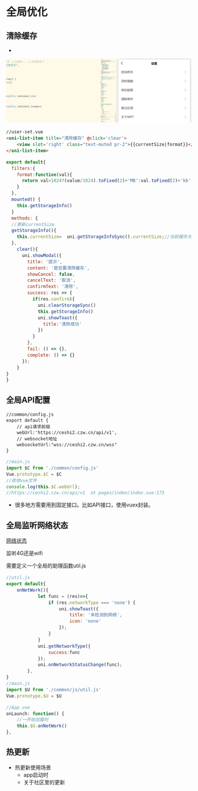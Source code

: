 # 全局优化

## 清除缓存

- 

![1590974108308](../../.vuepress/public/assets/img/1590974108308.png)

```html
//user-set.vue
<uni-list-item title="清除缓存" @click='clear'>
	<view slot='right' class="text-muted pr-2">{{currentSize|format}}</view>
</uni-list-item>
```

```js
export default{
  filters:{
    format:function(val){
      return val>1024?(value/1024).toFixed(2)+'MB':val.toFixed(2)+'kb'
    }
  },
  mounted() {
    this.getStorageInfo()
  }
  methods: {
  //更新currentSize
  getStorageInfo(){
    this.currentSize=  uni.getStorageInfoSync().currentSize;//当前缓存大小
  },
    clear(){
      uni.showModal({
        title: '提示',
        content: '是否要清除缓存',
        showCancel: false,
        cancelText: '取消',
        confirmText: '清除',
        success: res => {
          if(res.confirm){
            uni.clearStorageSync()
            this.getStorageInfo()
            uni.showToast({
              title:'清除成功'
            })
          }
        },
        fail: () => {},
        complete: () => {}
      });
    }
}  
}
```

## 全局API配置

```JS
//common/config.js
export default {
	// api请求前缀
	webUrl:'https://ceshi2.czw.cn/api/v1',
	// websocket地址
	websocketUrl:"wss://ceshi2.czw.cn/wss"
}
```

```js
//main.js
import $C from './common/config.js'
Vue.prototype.$C = $C
//其他vue文件
console.log(this.$C.webUrl);
//https://ceshi2.czw.cn/api/v1  at pages/index/index.vue:173

```

- 很多地方需要用到固定接口。比如API接口，使用vuex封装。

## 全局监听网络状态

[网络状态](https://uniapp.dcloud.io/api/system/network)

监听4G还是wifi	

需要定义一个全局的助理函数util.js

```js
//util.js
export default{
	onNetWork(){
			let func = (res)=>{
				if (res.networkType === 'none') {
					uni.showToast({
						title: '未检测到网络',
						icon: 'none'
					});
				}
			}
			uni.getNetworkType({
			    success:func
			});
			uni.onNetworkStatusChange(func);
		},
}
//main.js
import $U from './common/js/util.js'
Vue.prototype.$U = $U
```

```js
//App.vue
onLaunch: function() {
	//一开始加载时
 	this.$U.onNetWork()
},

```

## 热更新

- 热更新使用场景
  - app启动时
  - 关于社区里的更新



